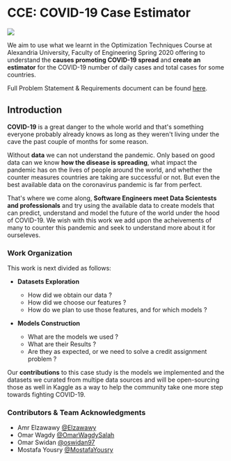 # CCE: COVID-19 Case Estimator

<img align='center' src = "https://region8today.ieeer8.org/wp-content/uploads/sites/4/2020/05/ieee-hac-covid19.png"/>

We aim to use what we learnt in the Optimization Techniques Course at Alexandria University, Faculty of Engineering Spring 2020 offering to understand the **causes promoting COVID-19 spread** and **create an estimator** for the COVID-19 number of daily cases and total cases for some countries.

Full Problem Statement & Requirements document can be found [here](https://drive.google.com/file/d/1JOawVy8QQkgckJzqVc4zzFTrlGTrzxZ_/view?usp=sharing).

## Introduction 
**COVID-19** is a great danger to the whole world and that's something everyone probably already knows as long as they weren't living under the cave the past couple of months for some reason. 

Without **data** we can not understand the pandemic. Only based on good data can we know **how the disease is spreading**, what impact the pandemic has on the lives of people around the world, and whether the counter measures countries are taking are successful or not. But even the best available data on the coronavirus pandemic is far from perfect.

That's where we come along, **Software Engineers meet Data Scientests and professionals** and try using the available data to create models that can predict, understand and model the future of the world under the hood of COVID-19. We wish with this work we add upon the acheivements of many to counter this pandemic and seek to understand more about it for ourseleves.

### Work Organization 
This work is next divided as follows: 

* **Datasets Exploration**
  * How did we obtain our data ?
  * How did we choose our features ?
  * How do we plan to use those features, and for which models ?

* **Models Construction**
  * What are the models we used ?
  * What are their Results ?
  * Are they as expected, or we need to solve a credit assignment problem ?
  
Our **contributions** to this case study is the models we implemented and the datasets we curated from multipe data sources and will be open-sourcing those as well in Kaggle as a way to help the community take one more step towards fighting COVID-19. 

### Contributors & Team Acknowledgments
* Amr Elzawawy [@Elzawawy](https://github.com/Elzawawy)
* Omar Wagdy [@OmarWagdySalah](https://github.com/OmarWagdySalah)
* Omar Swidan [@oswidan97](https://github.com/oswidan97)
* Mostafa Yousry [@MostafaYousry](https://github.com/MostafaYousry)
